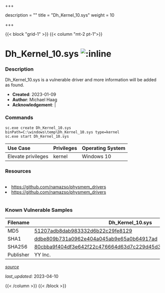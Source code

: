 +++

description = ""
title = "Dh_Kernel_10.sys"
weight = 10

+++


{{< block "grid-1" >}}
{{< column "mt-2 pt-1">}}


# Dh_Kernel_10.sys ![:inline](/images/twitter_verified.png) 


### Description

Dh_Kernel_10.sys is a vulnerable driver and more information will be added as found.

- **Created**: 2023-01-09
- **Author**: Michael Haag
- **Acknowledgement**:  | [](https://twitter.com/)

### Commands

```
sc.exe create Dh_Kernel_10.sys binPath=C:\windows\temp\Dh_Kernel_10.sys type=kernel
sc.exe start Dh_Kernel_10.sys
```

| Use Case | Privileges | Operating System | 
|:---- | ---- | ---- |
| Elevate privileges | kernel | Windows 10 |

### Resources
<br>
<li><a href=" https://github.com/namazso/physmem_drivers"> https://github.com/namazso/physmem_drivers</a></li>
<li><a href="https://github.com/namazso/physmem_drivers">https://github.com/namazso/physmem_drivers</a></li>
<br>

### Known Vulnerable Samples

| Filename | Dh_Kernel_10.sys |
|:---- | ---- | 
| MD5 | <a href="https://www.virustotal.com/gui/file/51207adb8dab983332d6b22c29fe8129">51207adb8dab983332d6b22c29fe8129</a> |
| SHA1 | <a href="https://www.virustotal.com/gui/file/ddbe809b731a0962e404a045ab9e65a0b64917ad">ddbe809b731a0962e404a045ab9e65a0b64917ad</a> |
| SHA256 | <a href="https://www.virustotal.com/gui/file/80cbba9f404df3e642f22c476664d63d7c229d45d34f5cd0e19c65eb41becec3">80cbba9f404df3e642f22c476664d63d7c229d45d34f5cd0e19c65eb41becec3</a> |
| Publisher | YY Inc. || Signature | YY Inc., VeriSign Class 3 Code Signing 2010 CA, VeriSign   || Description | dianhu |


[*source*](https://github.com/magicsword-io/LOLDrivers/tree/main/yaml/dh_kernel_10.yaml)

*last_updated:* 2023-04-10








{{< /column >}}
{{< /block >}}
